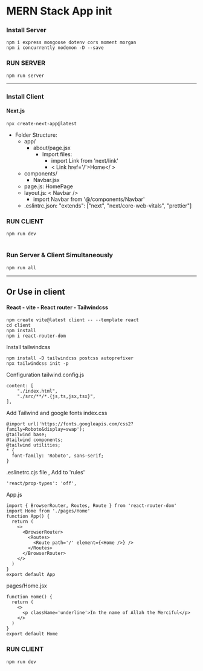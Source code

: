 # MERN Stack App init

### Install Server

```
npm i express mongoose dotenv cors moment morgan
npm i concurrently nodemon -D --save
```

### RUN SERVER

```
npm run server
```

---

### Install Client

#### Next.js

```
npx create-next-app@latest
```

- Folder Structure:
  - app/
    - about/page.jsx
      - Import files:
        - import Link from 'next/link'
        - < Link href='/'>Home</ >
  - components/
    - Navbar.jsx
  - page.js: HomePage
  - layout.js: < Navbar />
    - import Navbar from '@/components/Navbar'
  - .eslintrc.json: "extends": ["next", "next/core-web-vitals", "prettier"]

### RUN CLIENT

```
npm run dev
```

#

### Run Server & Client Simultaneously

```
npm run all
```

---

## Or Use in client

#### React - vite - React router - Tailwindcss

```
npm create vite@latest client -- --template react
cd client
npm install
npm i react-router-dom
```

Install tailwindcss

```
npm install -D tailwindcss postcss autoprefixer
npx tailwindcss init -p
```

Configuration tailwind.config.js

```
content: [
    "./index.html",
    "./src/**/*.{js,ts,jsx,tsx}",
],
```

Add Tailwind and google fonts index.css

```
@import url('https://fonts.googleapis.com/css2?family=Roboto&display=swap');
@tailwind base;
@tailwind components;
@tailwind utilities;
* {
  font-family: 'Roboto', sans-serif;
}
```

.eslinetrc.cjs file , Add to 'rules'

```
'react/prop-types': 'off',
```

App.js

```
import { BrowserRouter, Routes, Route } from 'react-router-dom'
import Home from './pages/Home'
function App() {
  return (
    <>
      <BrowserRouter>
        <Routes>
          <Route path='/' element={<Home />} />
        </Routes>
      </BrowserRouter>
    </>
  )
}
export default App
```

pages/Home.jsx

```
function Home() {
  return (
    <>
      <p className='underline'>In the name of Allah the Merciful</p>
    </>
  )
}
export default Home
```

### RUN CLIENT

```
npm run dev
```
